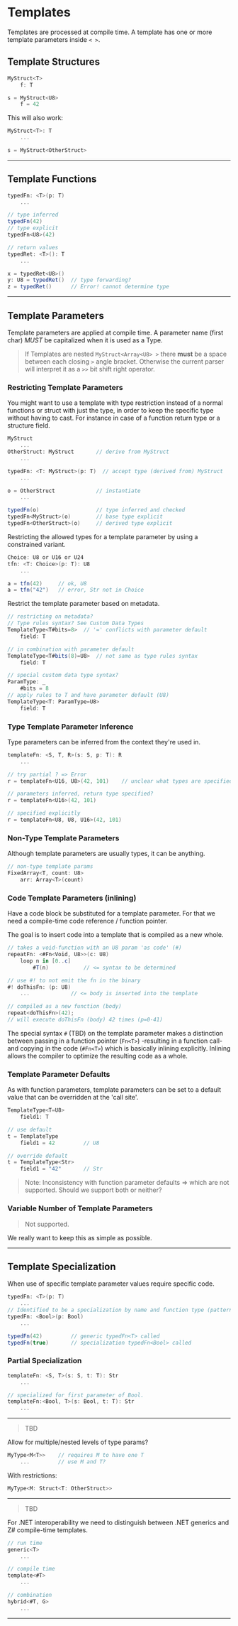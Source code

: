 # Templates

Templates are processed at compile time. A template has one or more template parameters inside `< >`.

## Template Structures

```C#
MyStruct<T>
    f: T

s = MyStruct<U8>
    f = 42
```

This will also work:

```C#
MyStruct<T>: T
    ...

s = MyStruct<OtherStruct>
```

---

## Template Functions

```C#
typedFn: <T>(p: T)
    ...

// type inferred
typedFn(42)
// type explicit
typedFn<U8>(42)
```

```csharp
// return values
typedRet: <T>(): T
    ...

x = typedRet<U8>()
y: U8 = typedRet()  // type forwarding?
z = typedRet()      // Error! cannot determine type
```

---

## Template Parameters

Template parameters are applied at compile time. A parameter name (first char) _MUST_ be capitalized when it is used as a Type.

> If Templates are nested `MyStruct<Array<U8> >` there __must__ be a space between each closing `>` angle bracket. Otherwise the current parser will interpret it as a `>>` bit shift right operator.

### Restricting Template Parameters

You might want to use a template with type restriction instead of a normal functions or struct with just the type, in order to keep the specific type without having to cast. For instance in case of a function return type or a structure field.

```C#
MyStruct
    ...
OtherStruct: MyStruct       // derive from MyStruct
    ...

typedFn: <T: MyStruct>(p: T)  // accept type (derived from) MyStruct
    ...

o = OtherStruct             // instantiate
    ...

typedFn(o)                  // type inferred and checked
typedFn<MyStruct>(o)        // base type explicit
typedFn<OtherStruct>(o)     // derived type explicit
```

Restricting the allowed types for a template parameter by using a constrained variant.

```csharp
Choice: U8 or U16 or U24
tfn: <T: Choice>(p: T): U8
    ...

a = tfn(42)     // ok, U8
a = tfn("42")   // error, Str not in Choice
```

Restrict the template parameter based on metadata.

```csharp
// restricting on metadata?
// Type rules syntax? See Custom Data Types
TemplateType<T#bits=8>  // '=' conflicts with parameter default
    field: T

// in combination with parameter default
TemplateType<T#bits(8)=U8>  // not same as type rules syntax
    field: T

// special custom data type syntax?
ParamType: _
    #bits = 8
// apply rules to T and have parameter default (U8)
TemplateType<T: ParamType=U8>
    field: T
```

### Type Template Parameter Inference

Type parameters can be inferred from the context they're used in.

```csharp
templateFn: <S, T, R>(s: S, p: T): R
    ...

// try partial ? => Error
r = templateFn<U16, U8>(42, 101)    // unclear what types are specified

// parameters inferred, return type specified?
r = templateFn<U16>(42, 101)

// specified explicitly
r = templateFn<U8, U8, U16>(42, 101)
```

### Non-Type Template Parameters

Although template parameters are usually types, it can be anything.

```C#
// non-type template params
FixedArray<T, count: U8>
    arr: Array<T>(count)
```

### Code Template Parameters (inlining)

Have a code block be substituted for a template parameter.
For that we need a compile-time code reference / function pointer.

The goal is to insert code into a template that is compiled as a new whole.

```csharp
// takes a void-function with an U8 param 'as code' (#)
repeatFn: <#Fn<Void, U8>>(c: U8)
    loop n in [0..c]
        #T(n)           // <= syntax to be determined

// use #! to not emit the fn in the binary
#! doThisFn: (p: U8)
    ...             // <= body is inserted into the template

// compiled as a new function (body)
repeat<doThisFn>(42);
// will execute doThisFn (body) 42 times (p=0-41)
```

The special syntax `#` (TBD) on the template parameter makes a distinction between passing in a function pointer (`Fn<T>`) -resulting in a function call- and copying in the code (`#Fn<T>`) which is basically inlining explicitly. Inlining allows the compiler to optimize the resulting code as a whole.

### Template Parameter Defaults

As with function parameters, template parameters can be set to a default value that can be overridden at the 'call site'.

```C#
TemplateType<T=U8>
    field1: T

// use default
t = TemplateType
    field1 = 42         // U8

// override default
t = TemplateType<Str>
    field1 = "42"       // Str
```

> Note: Inconsistency with function parameter defaults => which are not supported. Should we support both or neither?

### Variable Number of Template Parameters

> Not supported.

We really want to keep this as simple as possible.

---

## Template Specialization

When use of specific template parameter values require specific code.

```C#
typedFn: <T>(p: T)
    ...
// Identified to be a specialization by name and function type (pattern).
typedFn: <Bool>(p: Bool)
    ...

typedFn(42)         // generic typedFn<T> called
typedFn(true)       // specialization typedFn<Bool> called
```

### Partial Specialization

```csharp
templateFn: <S, T>(s: S, t: T): Str
    ...

// specialized for first parameter of Bool.
templateFn:<Bool, T>(s: Bool, t: T): Str
    ...
```

---

> TBD

Allow for multiple/nested levels of type params?

```csharp
MyType<M<T>>    // requires M to have one T
    ...         // use M and T?
```

With restrictions:

```csharp
MyType<M: Struct<T: OtherStruct>>
```

---

> TBD

For .NET interoperability we need to distinguish between .NET generics and Z# compile-time templates.

```csharp
// run time
generic<T>
    ...

// compile time
template<#T>
    ...

// combination
hybrid<#T, G>
    ...
```

---
